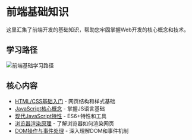 # 前端基础知识

这里汇集了前端开发的基础知识，帮助您牢固掌握Web开发的核心概念和技术。

## 学习路径
<!-- 能给图片增加个放大的功能吗 -->

![前端基础学习路径](/guideImg/frontend-basics-path.svg)

## 核心内容

- [HTML/CSS基础入门](./html-css-basics.md) - 网页结构和样式基础
- [JavaScript核心概念](./javascript-essentials.md) - 掌握JS语言基础
- [现代JavaScript特性](./modern-javascript.md) - ES6+特性和工具
- [浏览器渲染原理](./browser-rendering.md) - 了解浏览器如何渲染网页
- [DOM操作与事件处理](./dom-and-events.md) - 深入理解DOM和事件机制 
